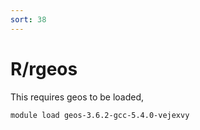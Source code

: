 ```yaml
---
sort: 38
---
```


# R/rgeos

This requires geos to be loaded,

```bash
module load geos-3.6.2-gcc-5.4.0-vejexvy
```
